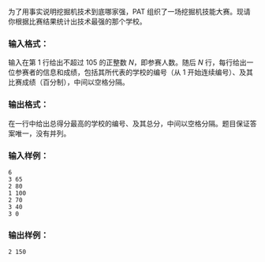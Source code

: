为了用事实说明挖掘机技术到底哪家强，PAT 组织了一场挖掘机技能大赛。现请你根据比赛结果统计出技术最强的那个学校。

### 输入格式：

输入在第 1 行给出不超过 105 的正整数 *N*，即参赛人数。随后 *N* 行，每行给出一位参赛者的信息和成绩，包括其所代表的学校的编号（从 1 开始连续编号）、及其比赛成绩（百分制），中间以空格分隔。

### 输出格式：

在一行中给出总得分最高的学校的编号、及其总分，中间以空格分隔。题目保证答案唯一，没有并列。

### 输入样例：

```in
6
3 65
2 80
1 100
2 70
3 40
3 0
```

### 输出样例：

```out
2 150
```